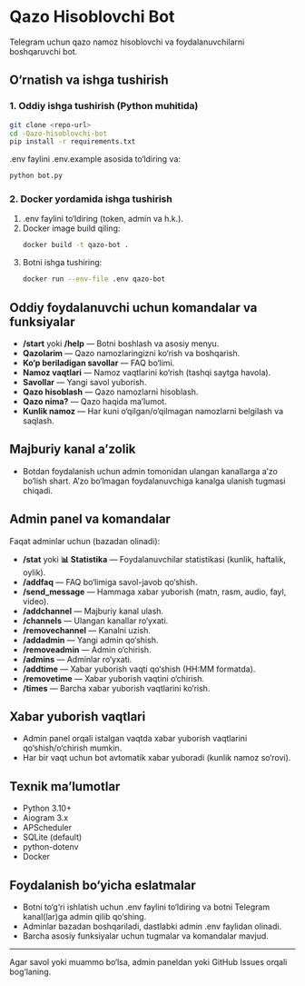 # Qazo Hisoblovchi Bot

Telegram uchun qazo namoz hisoblovchi va foydalanuvchilarni boshqaruvchi bot.

## O‘rnatish va ishga tushirish

### 1. Oddiy ishga tushirish (Python muhitida)

```bash
git clone <repo-url>
cd -Qazo-hisoblovchi-bot
pip install -r requirements.txt
```

.env faylini .env.example asosida to‘ldiring va:

```bash
python bot.py
```

### 2. Docker yordamida ishga tushirish

1. .env faylini to‘ldiring (token, admin va h.k.).
2. Docker image build qiling:
   ```bash
   docker build -t qazo-bot .
   ```
3. Botni ishga tushiring:
   ```bash
   docker run --env-file .env qazo-bot
   ```

## Oddiy foydalanuvchi uchun komandalar va funksiyalar

- **/start** yoki **/help** — Botni boshlash va asosiy menyu.
- **Qazolarim** — Qazo namozlaringizni ko‘rish va boshqarish.
- **Ko‘p beriladigan savollar** — FAQ bo‘limi.
- **Namoz vaqtlari** — Namoz vaqtlarini ko‘rish (tashqi saytga havola).
- **Savollar** — Yangi savol yuborish.
- **Qazo hisoblash** — Qazo namozlarni hisoblash.
- **Qazo nima?** — Qazo haqida ma’lumot.
- **Kunlik namoz** — Har kuni o‘qilgan/o‘qilmagan namozlarni belgilash va saqlash.

## Majburiy kanal aʼzolik
- Botdan foydalanish uchun admin tomonidan ulangan kanallarga aʼzo bo‘lish shart. Aʼzo bo‘lmagan foydalanuvchiga kanalga ulanish tugmasi chiqadi.

## Admin panel va komandalar
Faqat adminlar uchun (bazadan olinadi):

- **/stat** yoki **📊 Statistika** — Foydalanuvchilar statistikasi (kunlik, haftalik, oylik).
- **/addfaq** — FAQ bo‘limiga savol-javob qo‘shish.
- **/send_message** — Hammaga xabar yuborish (matn, rasm, audio, fayl, video).
- **/addchannel** — Majburiy kanal ulash.
- **/channels** — Ulangan kanallar ro‘yxati.
- **/removechannel** — Kanalni uzish.
- **/addadmin** — Yangi admin qo‘shish.
- **/removeadmin** — Admin o‘chirish.
- **/admins** — Adminlar ro‘yxati.
- **/addtime** — Xabar yuborish vaqti qo‘shish (HH:MM formatda).
- **/removetime** — Xabar yuborish vaqtini o‘chirish.
- **/times** — Barcha xabar yuborish vaqtlarini ko‘rish.

## Xabar yuborish vaqtlari
- Admin panel orqali istalgan vaqtda xabar yuborish vaqtlarini qo‘shish/o‘chirish mumkin.
- Har bir vaqt uchun bot avtomatik xabar yuboradi (kunlik namoz so‘rovi).

## Texnik ma’lumotlar
- Python 3.10+
- Aiogram 3.x
- APScheduler
- SQLite (default)
- python-dotenv
- Docker

## Foydalanish bo‘yicha eslatmalar
- Botni to‘g‘ri ishlatish uchun .env faylini to‘ldiring va botni Telegram kanal(lar)ga admin qilib qo‘shing.
- Adminlar bazadan boshqariladi, dastlabki admin .env faylidan olinadi.
- Barcha asosiy funksiyalar uchun tugmalar va komandalar mavjud.

---

Agar savol yoki muammo bo‘lsa, admin paneldan yoki GitHub Issues orqali bog‘laning.